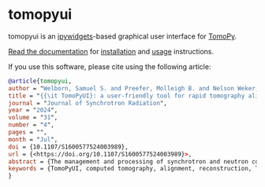 # tomopyui

<!-- [![License](https://img.shields.io/pypi/l/tomopyui.svg?color=green)](https://github.com/samwelborn/tomopyui/LICENSE)
[![PyPI](https://img.shields.io/pypi/v/tomopyui.svg?color=green)](https://pypi.org/project/tomopyui)
[![Python Version](https://img.shields.io/pypi/pyversions/tomopyui.svg?color=green)](https://python.org)
[![CI](https://github.com/samwelborn/tomopyui/actions/workflows/ci/badge.svg)](https://github.com/samwelborn/tomopyui/actions)
[![codecov](https://codecov.io/gh/samwelborn/tomopyui/branch/master/graph/badge.svg)](https://codecov.io/gh/samwelborn/tomopyui) -->

tomopyui is an [ipywidgets](https://ipywidgets.readthedocs.io/en/latest/)-based graphical user interface for [TomoPy](https://tomopy.readthedocs.io/en/latest/).

[Read the documentation](https://tomopyui.readthedocs.io/en/latest/) for [installation](https://tomopyui.readthedocs.io/en/latest/install.html) and [usage](https://tomopyui.readthedocs.io/en/latest/examples.html) instructions.

If you use this software, please cite using the following article:

```bibtex
@article{tomopyui,
author = "Welborn, Samuel S. and Preefer, Molleigh B. and Nelson Weker, Johanna",
title = "{{\it TomoPyUI}: a user-friendly tool for rapid tomography alignment and reconstruction}",
journal = "Journal of Synchrotron Radiation",
year = "2024",
volume = "31",
number = "4",
pages = "",
month = "Jul",
doi = {10.1107/S1600577524003989},
url = {<https://doi.org/10.1107/S1600577524003989}>,
abstract = {The management and processing of synchrotron and neutron computed tomography data can be a complex, labor-intensive and unstructured process. Users devote substantial time to both manually processing their data ({\it i.e.} organizing data/metadata, applying image filters {\it etc.}) and waiting for the computation of iterative alignment and reconstruction algorithms to finish. In this work, we present a solution to these problems: {\it TomoPyUI}, a user interface for the well known tomography data processing package {\it TomoPy}. This highly visual Python software package guides the user through the tomography processing pipeline from data import, preprocessing, alignment and finally to 3D volume reconstruction. The {\it TomoPyUI} systematic intermediate data and metadata storage system improves organization, and the inspection and manipulation tools (built within the application) help to avoid interrupted workflows. Notably, {\it TomoPyUI} operates entirely within a {\it Jupyter} environment. Herein, we provide a summary of these key features of {\it TomoPyUI}, along with an overview of the tomography processing pipeline, a discussion of the landscape of existing tomography processing software and the purpose of {\it TomoPyUI}, and a demonstration of its capabilities for real tomography data collected at SSRL beamline 6-2c.},
keywords = {TomoPyUI, computed tomography, alignment, reconstruction, TomoPy, Jupyter},
}
```
